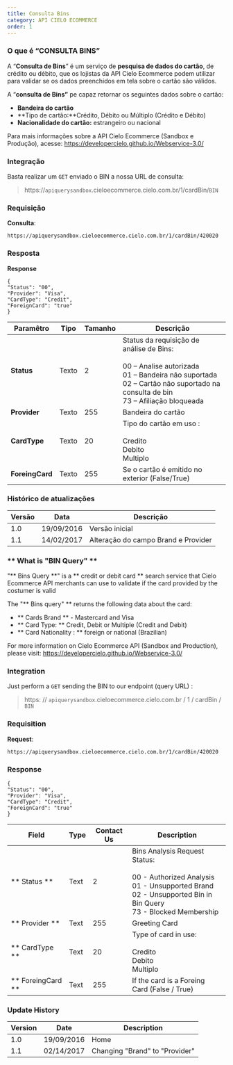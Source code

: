 ```yaml
---
title: Consulta Bins
category: API CIELO ECOMMERCE
order: 1
---
```



### **O que é “CONSULTA BINS”**

A “**Consulta de Bins**”  é um serviço de **pesquisa de dados do cartão**, de crédito ou débito, que os lojistas da API Cielo Ecommerce podem utilizar para validar se os dados preenchidos em tela sobre o cartão são válidos.

A “**consulta de Bins”** pe capaz retornar os seguintes dados sobre o cartão:

* **Bandeira do cartão**
* **Tipo de cartão:**Crédito, Débito ou Múltiplo (Crédito e Débito)
* **Nacionalidade do cartão:** estrangeiro ou nacional

Para mais informações sobre a API Cielo Ecommerce (Sandbox e Produção), acesse: <https://developercielo.github.io/Webservice-3.0/>


### Integração


Basta realizar um `GET` enviado o BIN a nossa URL de consulta:

> https://`apiquerysandbox`.cieloecommerce.cielo.com.br/1/cardBin/`BIN`



### Requisição
**Consulta**:

```
https://apiquerysandbox.cieloecommerce.cielo.com.br/1/cardBin/420020
```

### Resposta
**Response**

```
{
"Status": "00",
"Provider": "Visa",
"CardType": "Credit",
"ForeignCard": "true"
}
```

| Paramêtro       | Tipo  | Tamanho | Descrição                                                                                                                                                                                  |
|-----------------|-------|---------|--------------------------------------------------------------------------------------------------------------------------------------------------------------------------------------------|
| **Status**      | Texto | 2       | Status da requisição de análise de Bins: <br><br> 00 – Analise autorizada <br> 01 – Bandeira não suportada <br> 02 – Cartão não suportado na consulta de bin <br> 73 – Afiliação bloqueada |
| **Provider**    | Texto | 255     | Bandeira do cartão                                                                                                                                                                         |
| **CardType**    | Texto | 20      | Tipo do cartão em uso : <br><br> Credito <br> Debito <br>Multiplo                                                                                                                          |
| **ForeingCard** | Texto | 255     | Se o cartão é emitido no exterior (False/True)                                                                                                                                             |


### Histórico de atualizações

| Versão | Data       | Descrição                           |
|--------|------------|-------------------------------------|
| 1.0    | 19/09/2016 | Versão inicial                      |
| 1.1    | 14/02/2017 | Alteração do campo Brand e Provider |









### ** What is "BIN Query" **


"** Bins Query **" is a ** credit or debit card ** search service that Cielo Ecommerce API merchants can use to validate if the card provided by the costumer is valid 

The "** Bins query" ** returns the following data about the card:

* ** Cards Brand ** - Mastercard and Visa
* ** Card Type: ** Credit, Debit or Multiple (Credit and Debit)
* ** Card Nationality : ** foreign or national (Brazilian)

For more information on Cielo Ecommerce API (Sandbox and Production), please visit: <https://developercielo.github.io/Webservice-3.0/>


### Integration

Just perform a `GET` sending the BIN to our endpoint (query URL) :

> https: // `apiquerysandbox`.cieloecommerce.cielo.com.br / 1 / cardBin /` BIN`

### Requisition

**Request**:


```
https://apiquerysandbox.cieloecommerce.cielo.com.br/1/cardBin/420020
```

### Response

```
{
"Status": "00",
"Provider": "Visa",
"CardType": "Credit",
"ForeignCard": "true"
}
```


| Field             | Type | Contact Us | Description                                                                                                                                                      |
|-------------------|------|------------|------------------------------------------------------------------------------------------------------------------------------------------------------------------|
| ** Status **      | Text | 2          | Bins Analysis Request Status: <br> <br> 00 - Authorized Analysis <br> 01 - Unsupported Brand <br> 02 - Unsupported Bin in Bin Query <br> 73 - Blocked Membership |
| ** Provider **    | Text | 255        | Greeting Card                                                                                                                                                    |
| ** CardType **    | Text | 20         | Type of card in use: <br> <br> Credito <br> Debito <br> Multiplo                                                                                                 |
| ** ForeingCard ** | Text | 255        | If the card is a Foreing Card (False / True)                                                                                                                     |


### Update History

| Version | Date       | Description                    |
|---------|------------|--------------------------------|
| 1.0     | 19/09/2016 | Home                           |
| 1.1     | 02/14/2017 | Changing "Brand" to "Provider" |












